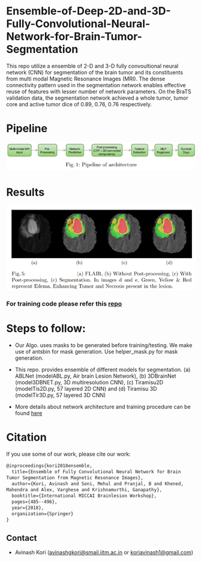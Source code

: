 # Ensemble-of-Deep-2D-and-3D-Fully-Convolutional-Neural-Network-for-Brain-Tumor-Segmentation

This repo utilize a ensemble of 2-D and 3-D fully convoultional neural network (CNN) for segmentation of the brain tumor and its constituents from multi modal Magnetic Resonance Images (MRI). The dense connectivity pattern used in the segmentation network enables effective reuse of features with lesser number of network parameters. On the BraTS validation data, the segmentation network achieved a whole tumor, tumor core and active tumor dice of 0.89, 0.76, 0.76 respectively.

# Pipeline
![pipeline](./pipeline.png)

# Results
![Results](./results.png)

### For training code please refer this [repo](https://github.com/koriavinash1/BraTs2018)


# Steps to follow:

+ Our Algo. uses masks to be generated before training/testing. We make use of antsbin for mask generation. Use helper_mask.py for mask generation.

+ This repo. provides ensemble of different models for segmentation. (a) ABLNet (modelABL.py, Air brain Lesion Network), (b) 3DBrainNet (model3DBNET.py, 3D multiresolution CNN), (c) Tiramisu2D (modelTis2D.py, 57 layered 2D CNN) and (d) Tiramisu 3D (modelTir3D.py, 57 layered 3D CNN)

+ More details about network architecture and training procedure can be found [here](https://github.com/koriavinash1/DeepBrainSeg.git)

# Citation

If you use some of our work, please cite our work:

```
@inproceedings{kori2018ensemble,
  title={Ensemble of Fully Convolutional Neural Network for Brain Tumor Segmentation from Magnetic Resonance Images},
  author={Kori, Avinash and Soni, Mehul and Pranjal, B and Khened, Mahendra and Alex, Varghese and Krishnamurthi, Ganapathy},
  booktitle={International MICCAI Brainlesion Workshop},
  pages={485--496},
  year={2018},
  organization={Springer}
}
``` 
## Contact 

* Avinash Kori (avinashgkori@smail.iitm.ac.in or koriavinash1@gmail.com)

